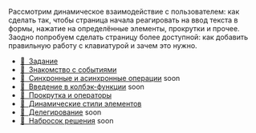 Рассмотрим динамическое взаимодействие с пользователем: как сделать так, чтобы страница начала реагировать на ввод текста в формы, нажатие на определённые элементы, прокрутки и прочее. Заодно попробуем сделать страницу более доступной: как добавить правильную работу с клавиатурой и зачем это нужно.

* [&#129327;&#160; Задание](./task.md) 
* [&#128170;&#160; Знакомство с событиями](https://htmlacademy.ru/courses/273)
* [&#128215;&#160; Синхронные и асинхронные операции]() soon
* [&#128215;&#160; Введение в колбэк-функции]() soon
* [&#128170;&#160; Прокрутка и операторы ](https://htmlacademy.ru/courses/351)
* [&#128170;&#160; Динамические стили элементов ](https://htmlacademy.ru/courses/353)
* [🎥&#160; Делегирование]() soon
* [🎥&#160; Набросок решения]() soon
